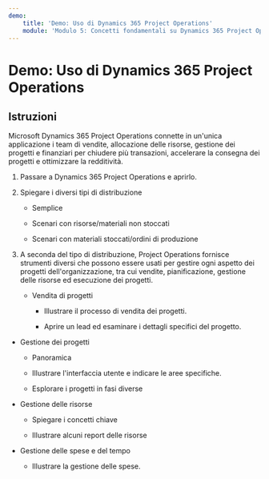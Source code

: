 ```yaml
---
demo:
    title: 'Demo: Uso di Dynamics 365 Project Operations'
    module: 'Modulo 5: Concetti fondamentali su Dynamics 365 Project Operations'
---
```


# Demo: Uso di Dynamics 365 Project Operations

## Istruzioni

Microsoft Dynamics 365 Project Operations connette in un'unica applicazione i team di vendite, allocazione delle risorse, gestione dei progetti e finanziari per chiudere più transazioni, accelerare la consegna dei progetti e ottimizzare la redditività.

1. Passare a Dynamics 365 Project Operations e aprirlo.

2. Spiegare i diversi tipi di distribuzione

	- Semplice

	- Scenari con risorse/materiali non stoccati 

	- Scenari con materiali stoccati/ordini di produzione

3. A seconda del tipo di distribuzione, Project Operations fornisce strumenti diversi che possono essere usati per gestire ogni aspetto dei progetti dell'organizzazione, tra cui vendite, pianificazione, gestione delle risorse ed esecuzione dei progetti. 

	- Vendita di progetti

		- Illustrare il processo di vendita dei progetti. 

		- Aprire un lead ed esaminare i dettagli specifici del progetto. 

- Gestione dei progetti

	- Panoramica

	- Illustrare l'interfaccia utente e indicare le aree specifiche. 

	- Esplorare i progetti in fasi diverse

- Gestione delle risorse

	- Spiegare i concetti chiave

	- Illustrare alcuni report delle risorse

- Gestione delle spese e del tempo

	- Illustrare la gestione delle spese. 

